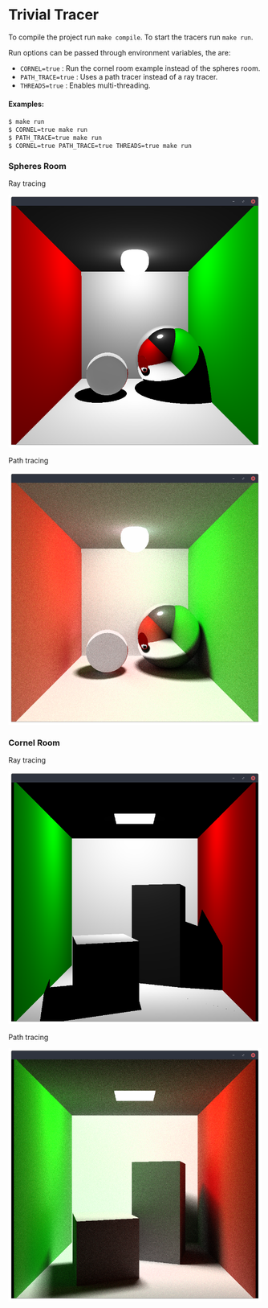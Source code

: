 # Trivial Tracer

To compile the project run `make compile`.
To start the tracers run `make run`.

Run options can be passed through environment variables, the are:
- `CORNEL=true` : Run the cornel room example instead of the spheres room.
- `PATH_TRACE=true` : Uses a path tracer instead of a ray tracer.
- `THREADS=true` : Enables multi-threading. 

#### Examples:
```shell
$ make run
$ CORNEL=true make run
$ PATH_TRACE=true make run
$ CORNEL=true PATH_TRACE=true THREADS=true make run
```

### Spheres Room

Ray tracing

![](docs/spheres-room-rt.png)

Path tracing

![](docs/spheres-room-pt.png)

### Cornel Room

Ray tracing

![](docs/cornel-room-rt.png)

Path tracing

![](docs/cornel-room-pt.png)
